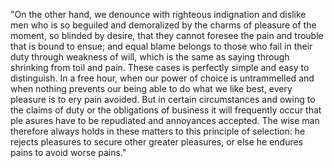 "On the other hand, we denounce with righteous indignation and dislike men who is so beguiled and 
demoralized by the charms of pleasure of the moment, so blinded by desire, that they cannot foresee the pain and trouble that is bound to ensue; and equal blame belongs to those who fail in their duty through 
weakness of will, which is the same as saying through shrinking from toil and pain. These cases is
 perfectly simple and easy to distinguish. In a free hour, when our power of choice is
  untrammelled and when nothing prevents our being able to do what we like best, every pleasure is to
 ery pain avoided. But in certain circumstances and owing to the claims of duty or the obligations
  of business it will frequently occur that ple
  asures have to be repudiated and annoyances accepted. The wise man therefore always holds in these matters 
  to this principle of selection: he rejects pleasures to secure other greater pleasures, or else he endures 
  pains to avoid worse pains."